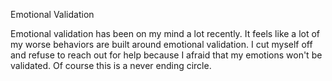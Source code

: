 Emotional Validation

Emotional validation has been on my mind a lot recently. It feels like a lot of my worse behaviors are built around emotional validation. I cut myself off and refuse to reach out for help because I afraid that my emotions won't be validated. Of course this is a never ending circle. 